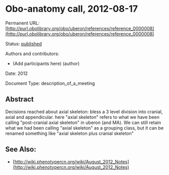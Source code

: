 # Obo-anatomy call, 2012-08-17


Permanent URL: [http://purl.obolibrary.org/obo/uberon/references/reference_0000008](http://purl.obolibrary.org/obo/uberon/references/reference_0000008)

Status: [published](http://purl.org/spar/pso/published)

Authors and contributors:

 * (Add participants here) (author)

Date: 2012

Document Type: description_of_a_meeting

## Abstract
Decisions reached about axial skeleton: bless a 3 level division into cranial, axial and appendicular. here "axial skeleton" refers to what we have been calling "post-cranial axial skeleton" in uberon (and MA). We can still retain what we had been calling "axial skeleton" as a grouping class, but it can be renamed something like "axial skeleton plus cranial skeleton"




## See Also:
 * [http://wiki.phenotypercn.org/wiki/August_2012_Notes](http://wiki.phenotypercn.org/wiki/August_2012_Notes)


